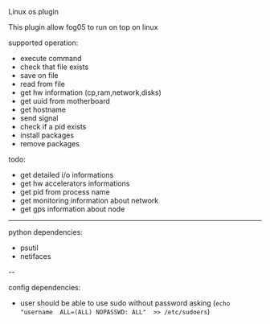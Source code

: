 Linux os plugin

This plugin allow fog05 to run on top on linux

supported operation:
- execute command
- check that file exists
- save on file
- read from file
- get hw information (cp,ram,network,disks)
- get uuid from motherboard
- get hostname
- send signal
- check if a pid exists
- install packages
- remove packages

todo:

- get detailed i/o informations
- get hw accelerators informations
- get pid from process name
- get monitoring information about network
- get gps information about node

---


python dependencies:

- psutil
- netifaces

-- 

config dependencies:

- user should be able to use sudo without password asking (`echo "username  ALL=(ALL) NOPASSWD: ALL"  >> /etc/sudoers`)

